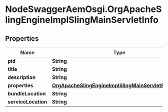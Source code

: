 # NodeSwaggerAemOsgi.OrgApacheSlingEngineImplSlingMainServletInfo

## Properties
Name | Type | Description | Notes
------------ | ------------- | ------------- | -------------
**pid** | **String** |  | [optional] 
**title** | **String** |  | [optional] 
**description** | **String** |  | [optional] 
**properties** | [**OrgApacheSlingEngineImplSlingMainServletProperties**](OrgApacheSlingEngineImplSlingMainServletProperties.md) |  | [optional] 
**bundleLocation** | **String** |  | [optional] 
**serviceLocation** | **String** |  | [optional] 


